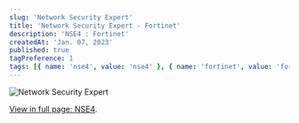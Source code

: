 ```yaml
---
slug: 'Network Security Expert'
title: 'Network Security Expert - Fortinet'
description: 'NSE4 : Fortinet'
createdAt: 'Jan. 07, 2023'
published: true
tagPreference: 1
tags: [{ name: 'nse4', value: 'nse4' }, { name: 'fortinet', value: 'fortinet' }]
---
```

![Network Security Expert](/images/skills/NSE_4.jpg)
    <p><a href="/pdf/NSE_4_Certification.pdf"><span class="color-change font-medium">View in full page: </span></a> <a href="/pdf/NSE_4_Certification.pdf"> <span class="emphasis">NSE4</span></a>.</p>


